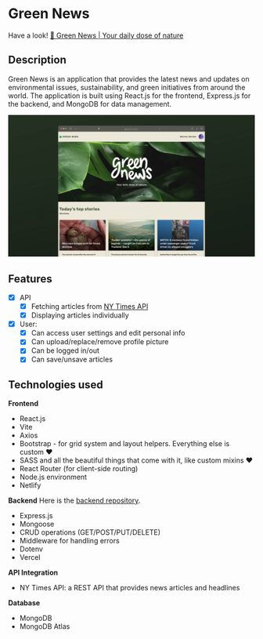 # Green News

Have a look! 
[🌿 Green News | Your daily dose of nature](https://dev.laurasnclr.com/projects/green-news/)


## Description
Green News is an application that provides the latest news and updates on environmental issues, sustainability, and green initiatives from around the world. The application is built using React.js for the frontend, Express.js for the backend, and MongoDB for data management.

![Green News | Your daily dose of nature](https://github.com/laurasinclair/green-news/blob/5726a8a9a64e5ea941685c22010abd0ab1eaf989/public/green-news_screenshot.jpg)


## Features
- [x] API
    - [x] Fetching articles from [NY Times API](https://developer.nytimes.com/apis)
    - [x] Displaying articles individually

- [x] User:
    - [x] Can access user settings and edit personal info
    - [x] Can upload/replace/remove profile picture
    - [x] Can be logged in/out
    - [x] Can save/unsave articles

## Technologies used
**Frontend**
- React.js
- Vite
- Axios
- Bootstrap - for grid system and layout helpers. Everything else is custom ❤️
- SASS and all the beautiful things that come with it, like custom mixins ❤️
- React Router (for client-side routing)
- Node.js environment
- Netlify

**Backend**
Here is the [backend repository](https://github.com/laurasinclair/green-news_backend).
- Express.js
- Mongoose
- CRUD operations (GET/POST/PUT/DELETE)
- Middleware for handling errors
- Dotenv
- Vercel

**API Integration**
- NY Times API: a REST API that provides news articles and headlines

**Database**
- MongoDB
- MongoDB Atlas
